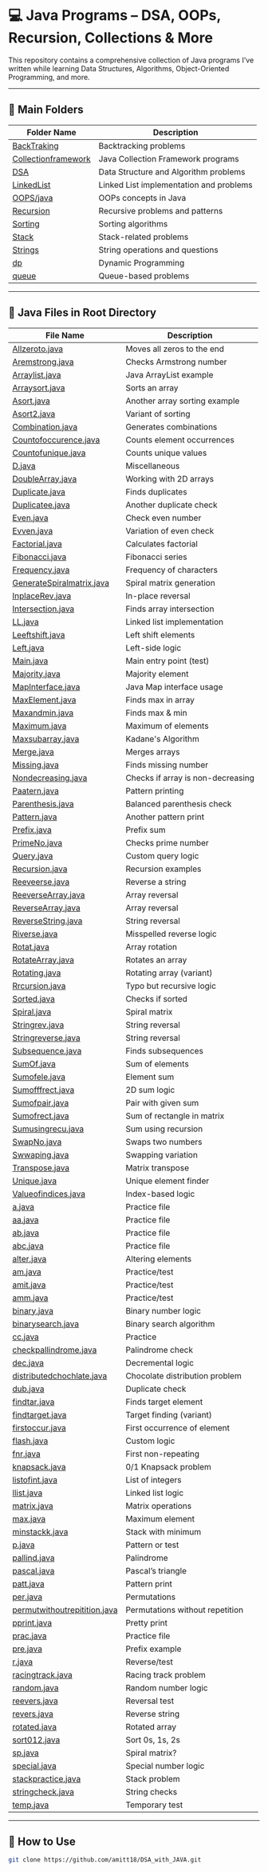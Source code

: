# 💻 Java Programs – DSA, OOPs, Recursion, Collections & More

This repository contains a comprehensive collection of Java programs I’ve written while learning Data Structures, Algorithms, Object-Oriented Programming, and more.

---

## 📂 Main Folders

| Folder Name | Description |
|-------------|-------------|
| [BackTraking](./BackTraking) | Backtracking problems |
| [Collectionframework](./Collectionframework) | Java Collection Framework programs |
| [DSA](./DSA) | Data Structure and Algorithm problems |
| [LinkedList](./LinkedList) | Linked List implementation and problems |
| [OOPS/java](./OOPS/java) | OOPs concepts in Java |
| [Recursion](./Recursion) | Recursive problems and patterns |
| [Sorting](./Sorting) | Sorting algorithms |
| [Stack](./Stack) | Stack-related problems |
| [Strings](./Strings) | String operations and questions |
| [dp](./dp) | Dynamic Programming |
| [queue](./queue) | Queue-based problems |

---

## 📄 Java Files in Root Directory

| File Name | Description |
|-----------|-------------|
| [Allzeroto.java](./Allzeroto.java) | Moves all zeros to the end |
| [Aremstrong.java](./Aremstrong.java) | Checks Armstrong number |
| [Arraylist.java](./Arraylist.java) | Java ArrayList example |
| [Arraysort.java](./Arraysort.java) | Sorts an array |
| [Asort.java](./Asort.java) | Another array sorting example |
| [Asort2.java](./Asort2.java) | Variant of sorting |
| [Combination.java](./Combination.java) | Generates combinations |
| [Countofoccurence.java](./Countofoccurence.java) | Counts element occurrences |
| [Countofunique.java](./Countofunique.java) | Counts unique values |
| [D.java](./D.java) | Miscellaneous |
| [DoubleArray.java](./DoubleArray.java) | Working with 2D arrays |
| [Duplicate.java](./Duplicate.java) | Finds duplicates |
| [Duplicatee.java](./Duplicatee.java) | Another duplicate check |
| [Even.java](./Even.java) | Check even number |
| [Evven.java](./Evven.java) | Variation of even check |
| [Factorial.java](./Factorial.java) | Calculates factorial |
| [Fibonacci.java](./Fibonacci.java) | Fibonacci series |
| [Frequency.java](./Frequency.java) | Frequency of characters |
| [GenerateSpiralmatrix.java](./GenerateSpiralmatrix.java) | Spiral matrix generation |
| [InplaceRev.java](./InplaceRev.java) | In-place reversal |
| [Intersection.java](./Intersection.java) | Finds array intersection |
| [LL.java](./LL.java) | Linked list implementation |
| [Leeftshift.java](./Leeftshift.java) | Left shift elements |
| [Left.java](./Left.java) | Left-side logic |
| [Main.java](./Main.java) | Main entry point (test) |
| [Majority.java](./Majority.java) | Majority element |
| [MapInterface.java](./MapInterface.java) | Java Map interface usage |
| [MaxElement.java](./MaxElement.java) | Finds max in array |
| [Maxandmin.java](./Maxandmin.java) | Finds max & min |
| [Maximum.java](./Maximum.java) | Maximum of elements |
| [Maxsubarray.java](./Maxsubarray.java) | Kadane's Algorithm |
| [Merge.java](./Merge.java) | Merges arrays |
| [Missing.java](./Missing.java) | Finds missing number |
| [Nondecreasing.java](./Nondecreasing.java) | Checks if array is non-decreasing |
| [Paatern.java](./Paatern.java) | Pattern printing |
| [Parenthesis.java](./Parenthesis.java) | Balanced parenthesis check |
| [Pattern.java](./Pattern.java) | Another pattern print |
| [Prefix.java](./Prefix.java) | Prefix sum |
| [PrimeNo.java](./PrimeNo.java) | Checks prime number |
| [Query.java](./Query.java) | Custom query logic |
| [Recursion.java](./Recursion.java) | Recursion examples |
| [Reeveerse.java](./Reeveerse.java) | Reverse a string |
| [ReeverseArray.java](./ReeverseArray.java) | Array reversal |
| [ReverseArray.java](./ReverseArray.java) | Array reversal |
| [ReverseString.java](./ReverseString.java) | String reversal |
| [Riverse.java](./Riverse.java) | Misspelled reverse logic |
| [Rotat.java](./Rotat.java) | Array rotation |
| [RotateArray.java](./RotateArray.java) | Rotates an array |
| [Rotating.java](./Rotating.java) | Rotating array (variant) |
| [Rrcursion.java](./Rrcursion.java) | Typo but recursive logic |
| [Sorted.java](./Sorted.java) | Checks if sorted |
| [Spiral.java](./Spiral.java) | Spiral matrix |
| [Stringrev.java](./Stringrev.java) | String reversal |
| [Stringreverse.java](./Stringreverse.java) | String reversal |
| [Subsequence.java](./Subsequence.java) | Finds subsequences |
| [SumOf.java](./SumOf.java) | Sum of elements |
| [Sumofele.java](./Sumofele.java) | Element sum |
| [Sumofffrect.java](./Sumofffrect.java) | 2D sum logic |
| [Sumofpair.java](./Sumofpair.java) | Pair with given sum |
| [Sumofrect.java](./Sumofrect.java) | Sum of rectangle in matrix |
| [Sumusingrecu.java](./Sumusingrecu.java) | Sum using recursion |
| [SwapNo.java](./SwapNo.java) | Swaps two numbers |
| [Swwaping.java](./Swwaping.java) | Swapping variation |
| [Transpose.java](./Transpose.java) | Matrix transpose |
| [Unique.java](./Unique.java) | Unique element finder |
| [Valueofindices.java](./Valueofindices.java) | Index-based logic |
| [a.java](./a.java) | Practice file |
| [aa.java](./aa.java) | Practice file |
| [ab.java](./ab.java) | Practice file |
| [abc.java](./abc.java) | Practice file |
| [alter.java](./alter.java) | Altering elements |
| [am.java](./am.java) | Practice/test |
| [amit.java](./amit.java) | Practice/test |
| [amm.java](./amm.java) | Practice/test |
| [binary.java](./binary.java) | Binary number logic |
| [binarysearch.java](./binarysearch.java) | Binary search algorithm |
| [cc.java](./cc.java) | Practice |
| [checkpallindrome.java](./checkpallindrome.java) | Palindrome check |
| [dec.java](./dec.java) | Decremental logic |
| [distributedchochlate.java](./distributedchochlate.java) | Chocolate distribution problem |
| [dub.java](./dub.java) | Duplicate check |
| [findtar.java](./findtar.java) | Finds target element |
| [findtarget.java](./findtarget.java) | Target finding (variant) |
| [firstoccur.java](./firstoccur.java) | First occurrence of element |
| [flash.java](./flash.java) | Custom logic |
| [fnr.java](./fnr.java) | First non-repeating |
| [knapsack.java](./knapsack.java) | 0/1 Knapsack problem |
| [listofint.java](./listofint.java) | List of integers |
| [llist.java](./llist.java) | Linked list logic |
| [matrix.java](./matrix.java) | Matrix operations |
| [max.java](./max.java) | Maximum element |
| [minstackk.java](./minstackk.java) | Stack with minimum |
| [p.java](./p.java) | Pattern or test |
| [pallind.java](./pallind.java) | Palindrome |
| [pascal.java](./pascal.java) | Pascal’s triangle |
| [patt.java](./patt.java) | Pattern print |
| [per.java](./per.java) | Permutations |
| [permutwithoutrepitition.java](./permutwithoutrepitition.java) | Permutations without repetition |
| [pprint.java](./pprint.java) | Pretty print |
| [prac.java](./prac.java) | Practice file |
| [pre.java](./pre.java) | Prefix example |
| [r.java](./r.java) | Reverse/test |
| [racingtrack.java](./racingtrack.java) | Racing track problem |
| [random.java](./random.java) | Random number logic |
| [reevers.java](./reevers.java) | Reversal test |
| [revers.java](./revers.java) | Reverse string |
| [rotated.java](./rotated.java) | Rotated array |
| [sort012.java](./sort012.java) | Sort 0s, 1s, 2s |
| [sp.java](./sp.java) | Spiral matrix? |
| [special.java](./special.java) | Special number logic |
| [stackpractice.java](./stackpractice.java) | Stack problem |
| [stringcheck.java](./stringcheck.java) | String checks |
| [temp.java](./temp.java) | Temporary test |

---

## 🧠 How to Use

```bash
git clone https://github.com/amitt18/DSA_with_JAVA.git
